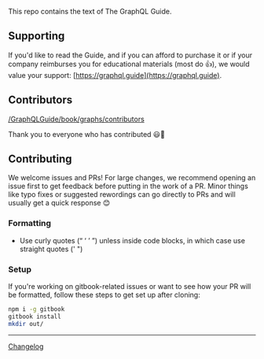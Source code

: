 This repo contains the text of The GraphQL Guide. 

## Supporting 

If you'd like to read the Guide, and if you can afford to purchase it or if your company reimburses you for educational materials (most do 👍), we would value your support: [https://graphql.guide](https://graphql.guide).

## Contributors

[/GraphQLGuide/book/graphs/contributors](https://github.com/GraphQLGuide/book/graphs/contributors)

Thank you to everyone who has contributed 😃🙌

## Contributing

We welcome issues and PRs! For large changes, we recommend opening an issue first to get feedback before putting in the work of a PR. Minor things like typo fixes or suggested rewordings can go directly to PRs and will usually get a quick response 😊

### Formatting

- Use curly quotes (“ ‘ ’ ”) unless inside code blocks, in which case use straight quotes (' ")

### Setup

If you're working on gitbook-related issues or want to see how your PR will be formatted, follow these steps to get set up after cloning:

```sh
npm i -g gitbook
gitbook install
mkdir out/
```

---

[Changelog](https://github.com/GraphQLGuide/book/releases)
